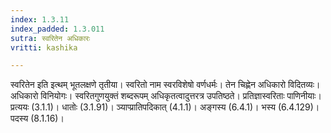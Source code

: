 ```yaml
---
index: 1.3.11
index_padded: 1.3.011
sutra: स्वरितेन अधिकारः
vritti: kashika

---
```

स्वरितेन इति इत्थम् भूतलक्षणे तृतीया। स्वरितो नाम स्वरविशेषो वर्णधर्मः। तेन चिह्णेन अधिकारो विदितव्यः। अधिकारो विनियोगः। स्वरितगुणयुक्तं शब्दरूपम् अधिकृतत्वादुत्तरत्र उपतिष्ठते। प्रतिज्ञास्वरिताः पाणिनीयाः। प्रत्ययः (3.1.1)। धातोः (3.1.91)। ञ्याप्प्रातिपदिकात् (4.1.1)। अङ्गस्य (6.4.1)। भस्य (6.4.129)। पदस्य (8.1.16)।